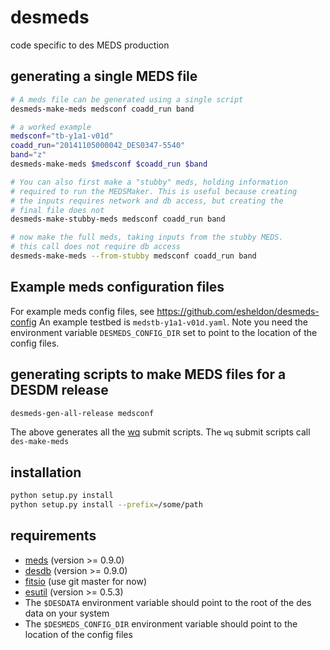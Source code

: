 # desmeds
code specific to des MEDS production

## generating a single MEDS file

```bash
# A meds file can be generated using a single script
desmeds-make-meds medsconf coadd_run band

# a worked example
medsconf="tb-y1a1-v01d"
coadd_run="20141105000042_DES0347-5540"
band="z"
desmeds-make-meds $medsconf $coadd_run $band

# You can also first make a "stubby" meds, holding information
# required to run the MEDSMaker. This is useful because creating
# the inputs requires network and db access, but creating the 
# final file does not
desmeds-make-stubby-meds medsconf coadd_run band

# now make the full meds, taking inputs from the stubby MEDS.
# this call does not require db access
desmeds-make-meds --from-stubby medsconf coadd_run band
```

## Example meds configuration files

For example meds config files, see https://github.com/esheldon/desmeds-config
An example testbed is `medstb-y1a1-v01d.yaml`. Note you need the environment variable
`DESMEDS_CONFIG_DIR` set to point to the location of the config files.

## generating scripts to make MEDS files for a DESDM release
```bash
desmeds-gen-all-release medsconf
```
The above generates all the [wq](https://github.com/esheldon/wq) submit scripts.
The `wq` submit scripts call `des-make-meds`

## installation
```bash
python setup.py install
python setup.py install --prefix=/some/path
```

## requirements

* [meds](https://github.com/esheldon/meds) (version >= 0.9.0)
* [desdb](https://github.com/esheldon/desdb) (version >= 0.9.0)
* [fitsio](https://github.com/esheldon/fitsio) (use git master for now)
* [esutil](https://github.com/esheldon/esutil) (version >= 0.5.3)
* The `$DESDATA` environment variable should point to the
    root of the des data on your system
* The `$DESMEDS_CONFIG_DIR` environment variable should point to the location of the config files
